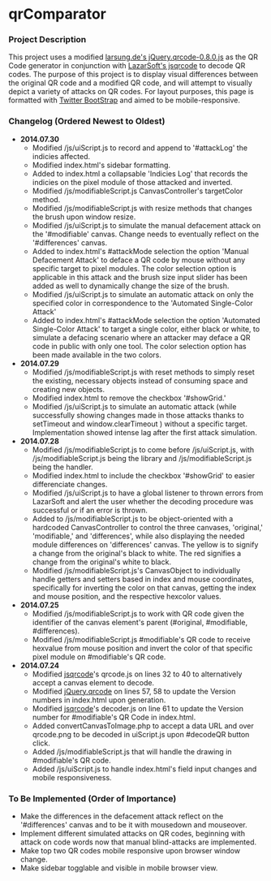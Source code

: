 qrComparator
============

### Project Description
This project uses a modified [larsung.de's jQuery.qrcode-0.8.0.js](http://larsjung.de/qrcode/) as the QR Code generator in conjunction with [LazarSoft's jsqrcode](https://github.com/LazarSoft/jsqrcode) to decode QR codes. The purpose of this project is to display visual differences between the original QR code and a modified QR code, and will attempt to visually depict a variety of attacks on QR codes. For layout purposes, this page is formatted with [Twitter BootStrap](getbootstrap.com/) and aimed to be mobile-responsive.

### Changelog (Ordered Newest to Oldest)
* **2014.07.30**
  * Modified /js/uiScript.js to record and append to '#attackLog' the indicies affected.
  * Modified index.html's sidebar formatting.
  * Added to index.html a collapsable 'Indicies Log' that records the indicies on the pixel module of those attacked and inverted.
  * Modified /js/modifiableScript.js CanvasController's targetColor method.
  * Modified /js/modifiableScript.js with resize methods that changes the brush upon window resize.
  * Modified /js/uiScript.js to simulate the manual defacement attack on the '#modifiable' canvas. Change needs to eventually reflect on the '#differences' canvas.
  * Added to index.html's #attackMode selection the option 'Manual Defacement Attack' to deface a QR code by mouse without any specific target to pixel modules. The color selection option is applicable in this attack and the brush size input slider has been added as well to dynamically change the size of the brush. 
  * Modified /js/uiScript.js to simulate an automatic attack on only the specified color in correspondence to the 'Automated Single-Color Attack'
  * Added to index.html's #attackMode selection the option 'Automated Single-Color Attack' to target a single color, either black or white, to simulate a defacing scenario where an attacker may deface a QR code in public with only one tool. The color selection option has been made available in the two colors.
* **2014.07.29**
  * Modified /js/modifiableScript.js with reset methods to simply reset the existing, necessary objects instead of consuming space and creating new objects.
  * Modified index.html to remove the checkbox '#showGrid.'
  * Modified /js/uiScript.js to simulate an automatic attack (while successfully showing changes made in those attacks thanks to setTimeout and window.clearTimeout ) without a specific target. Implementation showed intense lag after the first attack simulation.
* **2014.07.28**
  * Modified /js/modifiableScript.js to come before /js/uiScript.js, with /js/modifiableScript.js being the library and /js/modifiableScript.js being the handler.
  * Modified index.html to include the checkbox '#showGrid' to easier differenciate changes.
  * Modified /js/uiScript.js to have a global listener to thrown errors from LazarSoft and alert the user whether the decoding procedure was successful or if an error is thrown.
  * Added to /js/modifiableScript.js to be object-oriented with a hardcoded CanvasController to control the three canvases, 'original,' 'modifiable,' and 'differences', while also displaying the needed module differences on 'differences' canvas. The yellow is to signify a change from the original's black to white. The red signifies a change from the original's white to black.
  * Modified /js/modifiableScript.js's CanvasObject to individually handle getters and setters based in index and mouse coordinates, specifically for inverting the color on that canvas, getting the index and mouse position, and the respective hexcolor values.
* **2014.07.25**
  * Modified /js/modifiableScript.js to work with QR code given the identifier of the canvas element's parent (#original, #modifiable, #differences).
  * Modified /js/modifiableScript.js #modifiable's QR code to receive hexvalue from mouse position and invert the color of that specific pixel module on #modifiable's QR code.
* **2014.07.24**
  * Modified [jsqrcode](https://github.com/LazarSoft/jsqrcode)'s qrcode.js on lines 32 to 40 to alternatively accept a canvas element to decode.
  * Modified [jQuery.qrcode](http://larsjung.de/qrcode/) on lines 57, 58 to update the Version numbers in index.html upon generation.
  * Modified [jsqrcode](https://github.com/LazarSoft/jsqrcode)'s decoder.js on line 61 to update the Version number for #modifiable's QR Code in index.html.
  * Added convertCanvasToImage.php to accept a data URL and over qrcode.png to be decoded in uiScript.js upon #decodeQR button click.
  * Added /js/modifiableScript.js that will handle the drawing in #modifiable's QR code.
  * Added /js/uiScript.js to handle index.html's field input changes and mobile responsiveness.

### To Be Implemented (Order of Importance)
* Make the differences in the defacement attack reflect on the '#differences' canvas and to be it with mousedown and mouseover.
* Implement different simulated attacks on QR codes, beginning with attack on code words now that manual blind-attacks are implemented.
* Make top two QR codes mobile responsive upon browser window change.
* Make sidebar togglable and visible in mobile browser view.